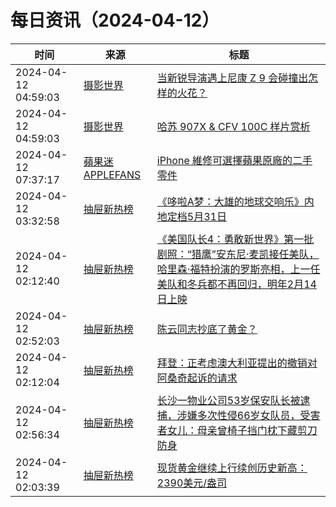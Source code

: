 ﻿# 每日资讯（2024-04-12）

|时间|来源|标题|
|---|---|---|
|2024-04-12 04:59:03|[摄影世界](https://feedx.net/rss/photoworld.xml)|[当新锐导演遇上尼康 Z 9 会碰撞出怎样的火花？](https://www.photoworld.com.cn/post/176506)|
|2024-04-12 04:59:03|[摄影世界](https://feedx.net/rss/photoworld.xml)|[哈苏 907X &amp; CFV 100C 样片赏析](https://www.photoworld.com.cn/post/176510)|
|2024-04-12 07:37:17|[蘋果迷 APPLEFANS](https://applefans.today/feed/)|[iPhone 維修可選擇蘋果原廠的二手零件](https://applefans.today/2024-04-apple-support-for-used-genuine-parts/)|
|2024-04-12 03:32:58|[抽屉新热榜](http://dig.chouti.com/feed.xml)|[《哆啦A梦：大雄的地球交响乐》内地定档5月31日](https://dig.chouti.com/link/42095603)|
|2024-04-12 02:12:40|[抽屉新热榜](http://dig.chouti.com/feed.xml)|[《美国队长4：勇敢新世界》第一批剧照：“猎鹰”安东尼·麦凯接任美队，哈里森·福特扮演的罗斯亮相，上一任美队和冬兵都不再回归，明年2月14日上映](https://dig.chouti.com/link/42094889)|
|2024-04-12 02:52:03|[抽屉新热榜](http://dig.chouti.com/feed.xml)|[陈云同志抄底了黄金？](https://dig.chouti.com/link/42094993)|
|2024-04-12 02:12:04|[抽屉新热榜](http://dig.chouti.com/feed.xml)|[拜登：正考虑澳大利亚提出的撤销对阿桑奇起诉的请求](https://dig.chouti.com/link/42094806)|
|2024-04-12 02:56:34|[抽屉新热榜](http://dig.chouti.com/feed.xml)|[长沙一物业公司53岁保安队长被逮捕，涉嫌多次性侵66岁女队员，受害者女儿：母亲曾椅子挡门枕下藏剪刀防身](https://dig.chouti.com/link/42094994)|
|2024-04-12 02:03:39|[抽屉新热榜](http://dig.chouti.com/feed.xml)|[现货黄金继续上行续创历史新高：2390美元/盎司](https://dig.chouti.com/link/42094746)|
